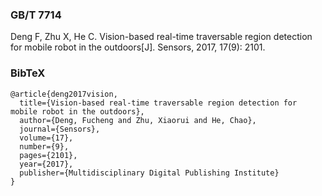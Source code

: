 ### GB/T 7714

Deng F, Zhu X, He C. Vision-based real-time traversable region detection for mobile robot in the outdoors[J]. Sensors, 2017, 17(9): 2101.





### BibTeX

```
@article{deng2017vision,
  title={Vision-based real-time traversable region detection for mobile robot in the outdoors},
  author={Deng, Fucheng and Zhu, Xiaorui and He, Chao},
  journal={Sensors},
  volume={17},
  number={9},
  pages={2101},
  year={2017},
  publisher={Multidisciplinary Digital Publishing Institute}
}
```


